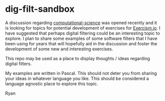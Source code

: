 # dig-filt-sandbox

A discussion regarding [computational-science](https://gitter.im/exercism/computational-science) was opened recently and it is looking for topics for potential development of exercises for [Exercism.io](http://exercism.io).  I have suggested that perhaps digital filtering could be an interesting topic to explore.  I plan to share some examples of some software filters that I have been using for years that will hopefully aid in the discussion and foster the development of some new and interesting exercises.

This repo may be used as a place to display thoughts / ideas regarding digital filters.

My examples are written in Pascal.  This should not deter you from sharing your ideas in whatever language you like.  This should be considered a language agnostic place to explore this topic.



Ryan 
